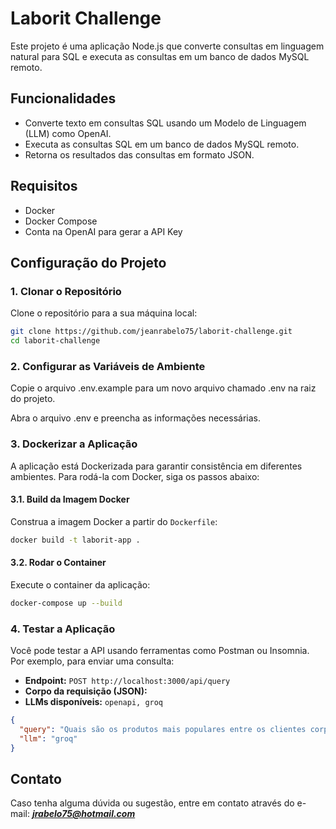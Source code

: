 # Laborit Challenge

Este projeto é uma aplicação Node.js que converte consultas em linguagem natural para SQL e executa as consultas em um banco de dados MySQL remoto.

## Funcionalidades

- Converte texto em consultas SQL usando um Modelo de Linguagem (LLM) como OpenAI.
- Executa as consultas SQL em um banco de dados MySQL remoto.
- Retorna os resultados das consultas em formato JSON.

## Requisitos

- Docker
- Docker Compose
- Conta na OpenAI para gerar a API Key

## Configuração do Projeto

### 1. Clonar o Repositório

Clone o repositório para a sua máquina local:

```bash
git clone https://github.com/jeanrabelo75/laborit-challenge.git
cd laborit-challenge
```

### 2. Configurar as Variáveis de Ambiente

Copie o arquivo .env.example para um novo arquivo chamado .env na raiz do projeto.

Abra o arquivo .env e preencha as informações necessárias.

### 3. Dockerizar a Aplicação

A aplicação está Dockerizada para garantir consistência em diferentes ambientes. Para rodá-la com Docker, siga os passos abaixo:

#### 3.1. Build da Imagem Docker

Construa a imagem Docker a partir do `Dockerfile`:

```bash
docker build -t laborit-app .
```

#### 3.2. Rodar o Container

Execute o container da aplicação:

```bash
docker-compose up --build
```

### 4. Testar a Aplicação

Você pode testar a API usando ferramentas como Postman ou Insomnia. Por exemplo, para enviar uma consulta:

- **Endpoint:** `POST http://localhost:3000/api/query`
- **Corpo da requisição (JSON):**
- **LLMs disponíveis:** `openapi, groq`

```json
{
  "query": "Quais são os produtos mais populares entre os clientes corporativos?",
  "llm": "groq"
}
```

## Contato

Caso tenha alguma dúvida ou sugestão, entre em contato através do e-mail: ***jrabelo75@hotmail.com***